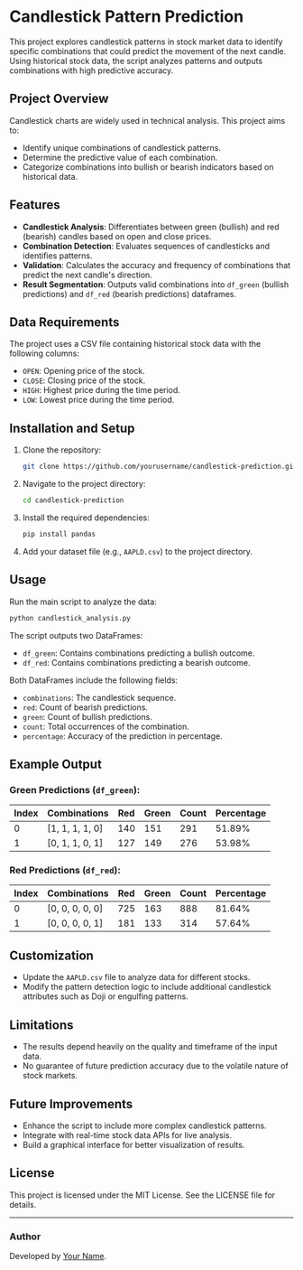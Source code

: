 # Candlestick Pattern Prediction

This project explores candlestick patterns in stock market data to identify specific combinations that could predict the movement of the next candle. Using historical stock data, the script analyzes patterns and outputs combinations with high predictive accuracy.

## Project Overview

Candlestick charts are widely used in technical analysis. This project aims to:
- Identify unique combinations of candlestick patterns.
- Determine the predictive value of each combination.
- Categorize combinations into bullish or bearish indicators based on historical data.

## Features

- **Candlestick Analysis**: Differentiates between green (bullish) and red (bearish) candles based on open and close prices.
- **Combination Detection**: Evaluates sequences of candlesticks and identifies patterns.
- **Validation**: Calculates the accuracy and frequency of combinations that predict the next candle's direction.
- **Result Segmentation**: Outputs valid combinations into `df_green` (bullish predictions) and `df_red` (bearish predictions) dataframes.

## Data Requirements

The project uses a CSV file containing historical stock data with the following columns:
- `OPEN`: Opening price of the stock.
- `CLOSE`: Closing price of the stock.
- `HIGH`: Highest price during the time period.
- `LOW`: Lowest price during the time period.

## Installation and Setup

1. Clone the repository:
   ```bash
   git clone https://github.com/yourusername/candlestick-prediction.git
   ```

2. Navigate to the project directory:
   ```bash
   cd candlestick-prediction
   ```

3. Install the required dependencies:
   ```bash
   pip install pandas
   ```

4. Add your dataset file (e.g., `AAPLD.csv`) to the project directory.

## Usage

Run the main script to analyze the data:
```bash
python candlestick_analysis.py
```

The script outputs two DataFrames:
- `df_green`: Contains combinations predicting a bullish outcome.
- `df_red`: Contains combinations predicting a bearish outcome.

Both DataFrames include the following fields:
- `combinations`: The candlestick sequence.
- `red`: Count of bearish predictions.
- `green`: Count of bullish predictions.
- `count`: Total occurrences of the combination.
- `percentage`: Accuracy of the prediction in percentage.

## Example Output

### Green Predictions (`df_green`):
| Index | Combinations       | Red | Green | Count | Percentage |
|-------|--------------------|-----|-------|-------|------------|
| 0     | [1, 1, 1, 1, 0]   | 140 | 151   | 291   | 51.89%     |
| 1     | [0, 1, 1, 0, 1]   | 127 | 149   | 276   | 53.98%     |

### Red Predictions (`df_red`):
| Index | Combinations       | Red | Green | Count | Percentage |
|-------|--------------------|-----|-------|-------|------------|
| 0     | [0, 0, 0, 0, 0]   | 725 | 163   | 888   | 81.64%     |
| 1     | [0, 0, 0, 0, 1]   | 181 | 133   | 314   | 57.64%     |

## Customization

- Update the `AAPLD.csv` file to analyze data for different stocks.
- Modify the pattern detection logic to include additional candlestick attributes such as Doji or engulfing patterns.

## Limitations

- The results depend heavily on the quality and timeframe of the input data.
- No guarantee of future prediction accuracy due to the volatile nature of stock markets.

## Future Improvements

- Enhance the script to include more complex candlestick patterns.
- Integrate with real-time stock data APIs for live analysis.
- Build a graphical interface for better visualization of results.

## License

This project is licensed under the MIT License. See the LICENSE file for details.

---

### Author
Developed by [Your Name](https://github.com/yourusername).
